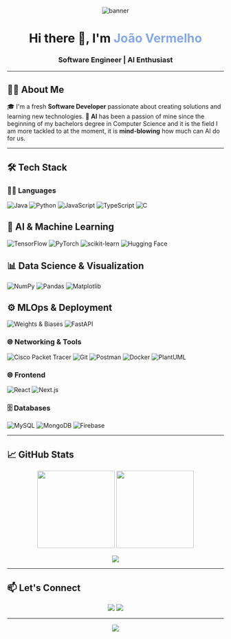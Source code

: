 <!-- Banner or Profile Header -->
<p align="center">
  <img src="https://capsule-render.vercel.app/api?type=waving&color=0:7F7FD5,100:86A8E7&height=200&section=header&text=Welcome%20to%20My%20GitHub!&fontSize=35&fontColor=ffffff" alt="banner"/>
</p>

<h1 align="center">Hi there 👋, I'm <span style="color:#86A8E7;">João Vermelho</span></h1>
<h3 align="center">Software Engineer | AI Enthusiast</h3>

---

## 🧑‍💻 About Me

🎓 I'm a fresh **Software Developer** passionate about creating solutions and learning new technologies.
🚀 **AI** has been a passion of mine since the beginning of my bachelors degree in Computer Science and it is the field I am more tackled to at the moment, it is **mind-blowing** how much can AI do for us.

---

## 🛠️ Tech Stack

### 🧑‍💻 Languages
![Java](https://img.shields.io/badge/Java-%23ED8B00.svg?&logo=java&logoColor=white)
![Python](https://img.shields.io/badge/Python-3670A0?&logo=python&logoColor=white)
![JavaScript](https://img.shields.io/badge/JavaScript-F7DF1E?&logo=javascript&logoColor=black)
![TypeScript](https://img.shields.io/badge/TypeScript-007ACC?&logo=typescript&logoColor=white)
![C](https://img.shields.io/badge/C-00599C?&logo=c&logoColor=white)

## 🤖 AI & Machine Learning
![TensorFlow](https://img.shields.io/badge/TensorFlow-FF6F00?&logo=tensorflow&logoColor=white)
![PyTorch](https://img.shields.io/badge/PyTorch-EE4C2C?&logo=pytorch&logoColor=white)
![scikit-learn](https://img.shields.io/badge/scikit--learn-F7931E?&logo=scikitlearn&logoColor=white)
![Hugging Face](https://img.shields.io/badge/Hugging%20Face-FFD21E?&logo=huggingface&logoColor=black)

## 📊 Data Science & Visualization
![NumPy](https://img.shields.io/badge/NumPy-013243?&logo=numpy&logoColor=white)
![Pandas](https://img.shields.io/badge/Pandas-150458?&logo=pandas&logoColor=white)
![Matplotlib](https://img.shields.io/badge/Matplotlib-11557C?&logo=plotly&logoColor=white)

## ⚙️ MLOps & Deployment
![Weights & Biases](https://img.shields.io/badge/Weights%20&%20Biases-FFBE00?&logo=weightsandbiases&logoColor=black)
![FastAPI](https://img.shields.io/badge/FastAPI-009688?&logo=fastapi&logoColor=white)

### 🌐 Networking & Tools
![Cisco Packet Tracer](https://img.shields.io/badge/Cisco%20Packet%20Tracer-1BA0D7?style=flat&logo=cisco&logoColor=white)
![Git](https://img.shields.io/badge/Git-F05032?&logo=git&logoColor=white)
![Postman](https://img.shields.io/badge/Postman-FF6C37?&logo=postman&logoColor=white)
![Docker](https://img.shields.io/badge/Docker-2496ED?&logo=docker&logoColor=white)
![PlantUML](https://img.shields.io/badge/PlantUML-000000?style=flat&logo=uml&logoColor=white)

### 🌐 Frontend
![React](https://img.shields.io/badge/React-20232A?&logo=react&logoColor=61DAFB)
![Next.js](https://img.shields.io/badge/Next.js-000000?&logo=next.js&logoColor=white)

### 🗄 Databases
![MySQL](https://img.shields.io/badge/MySQL-4479A1?&logo=mysql&logoColor=white)
![MongoDB](https://img.shields.io/badge/MongoDB-4EA94B?&logo=mongodb&logoColor=white)
![Firebase](https://img.shields.io/badge/Firebase-FFCA28?&logo=firebase&logoColor=black)

---

## 📈 GitHub Stats

<p align="center">
  <img src="https://github-readme-stats.vercel.app/api?username=DanielFerreira137&show_icons=true&theme=github_dark&count_private=true&hide=stars" height="180"/>
  <img src="https://github-readme-streak-stats.herokuapp.com/?user=DanielFerreira137&theme=github-dark-blue" height="180"/>
</p>

<p align="center">
  <img src="https://github-readme-stats.vercel.app/api/top-langs/?username=DanielFerreira137&layout=compact&theme=github_dark"/>
</p>

---

## 📫 Let's Connect

<p align="center">
  <a href="https://www.linkedin.com/in/joaovermelho/" target="_blank"><img src="https://img.shields.io/badge/LinkedIn-blue?style=flat&logo=linkedin&logoColor=white"/></a>
  <a href="mailto:joaovermelho3@gmail.com"><img src="https://img.shields.io/badge/Email-D14836?style=flat&logo=gmail&logoColor=white"/></a>
</p>

---

<p align="center">
  <img src="https://capsule-render.vercel.app/api?type=waving&color=0:86A8E7,100:91EAE4&height=120&section=footer"/>
</p>
